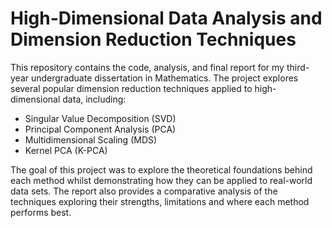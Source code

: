 # High-Dimensional Data Analysis and Dimension Reduction Techniques

This repository contains the code, analysis, and final report for my third-year undergraduate dissertation in Mathematics. The project explores several popular dimension reduction techniques applied to high-dimensional data, including:

- Singular Value Decomposition (SVD)
- Principal Component Analysis (PCA)
- Multidimensional Scaling (MDS)
- Kernel PCA (K-PCA)

The goal of this project was to explore the theoretical foundations behind each method whilst demonstrating how they can be applied to real-world data sets. The report also provides a comparative analysis of the techniques exploring their strengths, limitations and where each method performs best.
